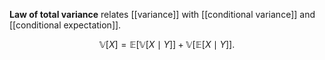 **Law of total variance** relates [[variance]] with [[conditional variance]] and [[conditional expectation]].

$$
\mathbb{V}[X] = \mathbb{E}\left[ \mathbb{V}[X \mid Y] \right] + \mathbb{V}\left[ \mathbb{E}[X \mid Y] \right].
$$